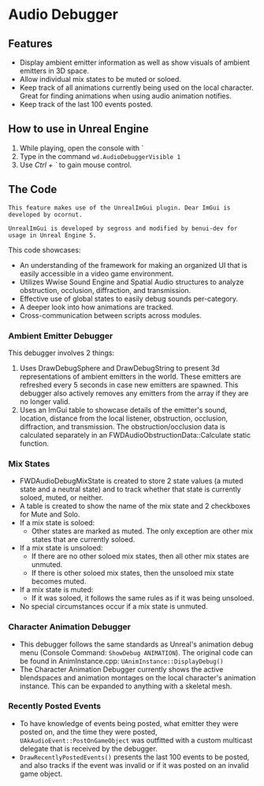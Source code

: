 # Audio Debugger

## Features

* Display ambient emitter information as well as show visuals of ambient emitters in 3D space.
* Allow individual mix states to be muted or soloed.
* Keep track of all animations currently being used on the local character. Great for finding animations when using audio animation notifies.
* Keep track of the last 100 events posted.

## How to use in Unreal Engine

1. While playing, open the console with `
2. Type in the command `wd.AudioDebuggerVisible 1`
3. Use *Ctrl + `* to gain mouse control.

## The Code
`This feature makes use of the UnrealImGui plugin. Dear ImGui is developed by ocornut.`

`UnrealImGui is developed by segross and modified by benui-dev for usage in Unreal Engine 5.`

This code showcases:
* An understanding of the framework for making an organized UI that is easily accessible in a video game environment.
* Utilizes Wwise Sound Engine and Spatial Audio structures to analyze obstruction, occlusion, diffraction, and transmission.
* Effective use of global states to easily debug sounds per-category.
* A deeper look into how animations are tracked.
* Cross-communication between scripts across modules.

### Ambient Emitter Debugger
This debugger involves 2 things:
1. Uses DrawDebugSphere and DrawDebugString to present 3d representations of ambient emitters in the world. These emitters are refreshed every 5 seconds in case new emitters are spawned. This debugger also actively removes any emitters from the array if they are no longer valid.
2. Uses an ImGui table to showcase details of the emitter's sound, location, distance from the local listener, obstruction, occlusion, diffraction, and transmission. The obstruction/occlusion data is calculated separately in an FWDAudioObstructionData::Calculate static function.

### Mix States
* FWDAudioDebugMixState is created to store 2 state values (a muted state and a neutral state) and to track whether that state is currently soloed, muted, or neither.
* A table is created to show the name of the mix state and 2 checkboxes for Mute and Solo.
* If a mix state is soloed:
    * Other states are marked as muted. The only exception are other mix states that are currently soloed.
* If a mix state is unsoloed:
    * If there are no other soloed mix states, then all other mix states are unmuted.
    * If there is other soloed mix states, then the unsoloed mix state becomes muted.
* If a mix state is muted:
    * If it was soloed, it follows the same rules as if it was being unsoloed.
* No special circumstances occur if a mix state is unmuted.

### Character Animation Debugger
* This debugger follows the same standards as Unreal's animation debug menu (Console Command: `ShowDebug ANIMATION`). The original code can be found in AnimInstance.cpp: `UAnimInstance::DisplayDebug()`
* The Character Animation Debugger currently shows the active blendspaces and animation montages on the local character's animation instance. This can be expanded to anything with a skeletal mesh.

### Recently Posted Events
* To have knowledge of events being posted, what emitter they were posted on, and the time they were posted, `UAkAudioEvent::PostOnGameObject` was outfitted with a custom multicast delegate that is received by the debugger.
* `DrawRecentlyPostedEvents()` presents the last 100 events to be posted, and also tracks if the event was invalid or if it was posted on an invalid game object.